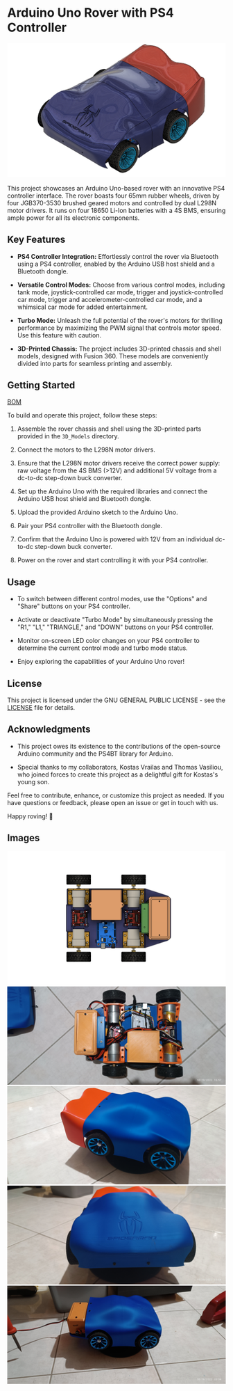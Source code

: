 # Arduino Uno Rover with PS4 Controller

![Rover Image](https://raw.githubusercontent.com/Obrelix/Arduino-Uno-Rover-with-PS4-Controller/main/Images/4%20Wheel%20All%20Drive%20v63.png)


This project showcases an Arduino Uno-based rover with an innovative PS4 controller interface. The rover boasts four 65mm rubber wheels, driven by four JGB370-3530 brushed geared motors and controlled by dual L298N motor drivers. It runs on four 18650 Li-Ion batteries with a 4S BMS, ensuring ample power for all its electronic components.

## Key Features

- **PS4 Controller Integration:** Effortlessly control the rover via Bluetooth using a PS4 controller, enabled by the Arduino USB host shield and a Bluetooth dongle.

- **Versatile Control Modes:** Choose from various control modes, including tank mode, joystick-controlled car mode, trigger and joystick-controlled car mode, trigger and accelerometer-controlled car mode, and a whimsical car mode for added entertainment.

- **Turbo Mode:** Unleash the full potential of the rover's motors for thrilling performance by maximizing the PWM signal that controls motor speed. Use this feature with caution.

- **3D-Printed Chassis:** The project includes 3D-printed chassis and shell models, designed with Fusion 360. These models are conveniently divided into parts for seamless printing and assembly.

## Getting Started

[BOM](https://github.com/Obrelix/Arduino-Uno-Rover-with-PS4-Controller/blob/main/LICENSE)

To build and operate this project, follow these steps:

1. Assemble the rover chassis and shell using the 3D-printed parts provided in the `3D_Models` directory.

2. Connect the motors to the L298N motor drivers.

3. Ensure that the L298N motor drivers receive the correct power supply: raw voltage from the 4S BMS (>12V) and additional 5V voltage from a dc-to-dc step-down buck converter.

4. Set up the Arduino Uno with the required libraries and connect the Arduino USB host shield and Bluetooth dongle.

5. Upload the provided Arduino sketch to the Arduino Uno.

6. Pair your PS4 controller with the Bluetooth dongle.

7. Confirm that the Arduino Uno is powered with 12V from an individual dc-to-dc step-down buck converter.

8. Power on the rover and start controlling it with your PS4 controller.

## Usage

- To switch between different control modes, use the "Options" and "Share" buttons on your PS4 controller.

- Activate or deactivate "Turbo Mode" by simultaneously pressing the "R1," "L1," "TRIANGLE," and "DOWN" buttons on your PS4 controller.

- Monitor on-screen LED color changes on your PS4 controller to determine the current control mode and turbo mode status.

- Enjoy exploring the capabilities of your Arduino Uno rover!

## License

This project is licensed under the GNU GENERAL PUBLIC LICENSE - see the [LICENSE](https://github.com/Obrelix/Arduino-Uno-Rover-with-PS4-Controller/blob/main/LICENSE) file for details.

## Acknowledgments

- This project owes its existence to the contributions of the open-source Arduino community and the PS4BT library for Arduino.

- Special thanks to my collaborators, Kostas Vrailas and Thomas Vasiliou, who joined forces to create this project as a delightful gift for Kostas's young son.

Feel free to contribute, enhance, or customize this project as needed. If you have questions or feedback, please open an issue or get in touch with us.

Happy roving! 🚀
## Images

![Rover Image](Images/4_Wheel_AWD_v63_NoShell.png)
![Rover Image](Images/IMG_20231029_165748.jpg)
![Rover Image](Images/IMG_20231029_135418.jpg)
![Rover Image](Images/IMG_20231029_135437.jpg)
![Rover Image](Images/IMG_20231026_203445.jpg)

